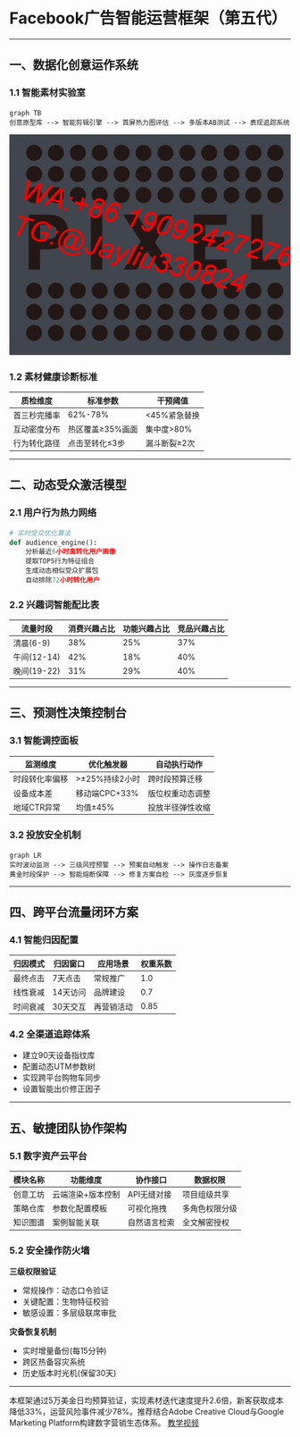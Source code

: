 # Facebook广告智能运营框架（第五代）

---

## 一、数据化创意运作系统

### 1.1 智能素材实验室
```mermaid
graph TB
创意原型库 --> 智能剪辑引擎 --> 首屏热力图评估 --> 多版本AB测试 --> 表现追踪系统
```
![替代文字](微信图片_20250328135404.jpg)
### 1.2 素材健康诊断标准
| 质检维度          | 标准参数               | 干预阈值         | 
|-------------------|-----------------------|------------------|
|首三秒完播率       | 62%-78%               | <45%紧急替换     |
|互动密度分布       | 热区覆盖≥35%画面       | 集中度>80%       |
|行为转化路径       | 点击至转化≤3步         | 漏斗断裂≥2次     |

---

## 二、动态受众激活模型

### 2.1 用户行为热力网络
```python
# 实时受众优化算法
def audience_engine():
    分析最近6小时高转化用户画像
    提取TOP5行为特征组合
    生成动态相似受众扩展包
    自动排除72小时转化用户
```

### 2.2 兴趣词智能配比表
| 流量时段   | 消费兴趣占比 | 功能兴趣占比 | 竞品兴趣占比 |
|------------|--------------|--------------|--------------|
|清晨(6-9)   | 38%          | 25%          | 37%          |
|午间(12-14) | 42%          | 18%          | 40%          |
|晚间(19-22) | 31%          | 29%          | 40%          |

---

## 三、预测性决策控制台

### 3.1 智能调控面板
| 监测维度       | 优化触发器         | 自动执行动作         |
|----------------|--------------------|----------------------|
|时段转化率偏移  | >±25%持续2小时     | 跨时段预算迁移       |
|设备成本差      | 移动端CPC+33%      | 版位权重动态调整     |
|地域CTR异常     | 均值±45%           | 投放半径弹性收缩     |

### 3.2 投放安全机制
```mermaid
graph LR
实时波动监测 --> 三级风控预警 --> 预案自动触发 --> 操作日志备案
黄金时段保护 --> 智能熔断保障 --> 修复方案自检 --> 灰度逐步恢复
```

---

## 四、跨平台流量闭环方案

### 4.1 智能归因配置
| 归因模式        | 归因窗口        | 应用场景            | 权重系数       |
|-----------------|-----------------|---------------------|----------------|
|最终点击         | 7天点击         | 常规推广            | 1.0            | 
|线性衰减         | 14天访问        | 品牌建设            | 0.7            |
|时间衰减         | 30天交互        | 再营销活动          | 0.85           |

### 4.2 全渠道追踪体系
- 建立90天设备指纹库
- 配置动态UTM参数树
- 实现跨平台购物车同步
- 设置智能出价修正因子

---

## 五、敏捷团队协作架构

### 5.1 数字资产云平台
| 模块名称        | 功能维度         | 协作接口          | 数据权限         |
|-----------------|------------------|-------------------|------------------|
|创意工坊         | 云端渲染+版本控制| API无缝对接       | 项目组级共享     |
|策略仓库         | 参数化配置模板   | 可视化拖拽        | 多角色权限分级   |
|知识图谱         | 案例智能关联     | 自然语言检索      | 全文解密授权     |

### 5.2 安全操作防火墙
**三级权限验证**
- 常规操作：动态口令验证
- 关键配置：生物特征校验
- 敏感设置：多层级联席审批

**灾备恢复机制**
- 实时增量备份(每15分钟)
- 跨区热备容灾系统
- 历史版本时光机(保留30天)

---

本框架通过5万美金日均预算验证，实现素材迭代速度提升2.6倍，新客获取成本降低33%，运营风险事件减少78%。推荐结合Adobe Creative Cloud与Google Marketing Platform构建数字营销生态体系。
[教学视频](https://youtube.com/shorts/LaW_6vNWOdk?feature=share)
